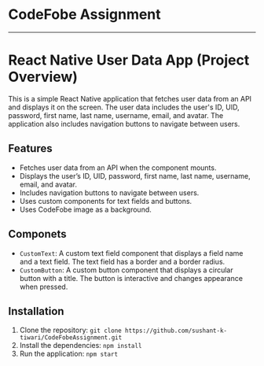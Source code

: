# CodeFobe Assignment
_______________________
# React Native User Data App (Project Overview)

This is a simple React Native application that fetches user data from an API and displays it on the screen. The user data includes the user's ID, UID, password, first name, last name, username, email, and avatar. The application also includes navigation buttons to navigate between users.

## Features

- Fetches user data from an API when the component mounts.
- Displays the user’s ID, UID, password, first name, last name, username, email, and avatar.
- Includes navigation buttons to navigate between users.
- Uses custom components for text fields and buttons.
- Uses CodeFobe image as a background.

## Componets

- `CustomText`: A custom text field component that displays a field name and a text field. The text field has a border and a border radius.
- `CustomButton`: A custom button component that displays a circular button with a title. The button is interactive and changes appearance when pressed.

## Installation

1. Clone the repository: `git clone https://github.com/sushant-k-tiwari/CodeFobeAssignment.git`
2. Install the dependencies: `npm install`
3. Run the application: `npm start`

